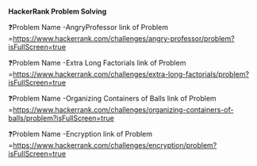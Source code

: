 **HackerRank Problem Solving**

❓Problem Name  -AngryProfessor 
  link of Problem =https://www.hackerrank.com/challenges/angry-professor/problem?isFullScreen=true

❓Problem Name  -Extra Long Factorials
  link of Problem =https://www.hackerrank.com/challenges/extra-long-factorials/problem?isFullScreen=true

❓Problem Name  -Organizing Containers of Balls
  link of Problem =https://www.hackerrank.com/challenges/organizing-containers-of-balls/problem?isFullScreen=true

❓Problem Name  -Encryption
  link of Problem =https://www.hackerrank.com/challenges/encryption/problem?isFullScreen=true